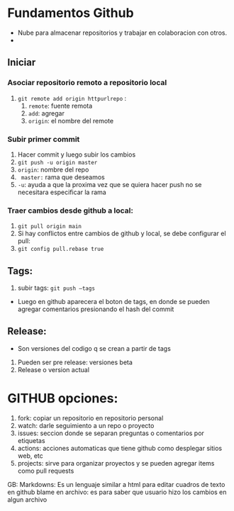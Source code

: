# Fundamentos Github

- Nube para almacenar repositorios y trabajar en colaboracion con otros.
- 
## Iniciar

### Asociar repositorio remoto a repositorio local
1. ```git remote add origin httpurlrepo``` : 
   1. ```remote```: fuente remota
   2. ```add```: agregar
   3. ```origin```: el nombre del remote

### Subir primer commit
1. Hacer commit y luego subir los cambios
2. ```git push -u origin master```
  1. ```origin```: nombre del repo
  2. ``` master:``` rama que deseamos
  3. ```-u```: ayuda a que la proxima vez que se quiera hacer push no se necesitara especificar la rama

### Traer cambios desde github a local:
1. ```git pull origin main ```
2. Si hay conflictos entre cambios de github y local, se debe configurar el pull:
3. ```git config pull.rebase true```

## Tags:
1. subir tags: ```git push –tags```
- Luego en github aparecera el boton de tags, en donde se pueden agregar comentarios presionando el hash del commit
  
## Release:
-  Son versiones del codigo q se crean a partir de tags
1. Pueden ser pre release: versiones beta
2. Release o version actual
   


# GITHUB opciones: 
1. fork: copiar un repositorio en repositorio personal
2. watch: darle seguimiento a un repo o proyecto
3. issues: seccion donde se separan preguntas o comentarios por etiquetas
4. actions: acciones automaticas que tiene github como desplegar sitios web, etc
5. projects: sirve para organizar proyectos y se pueden agregar items como pull requests

GB: Markdowns: Es un lenguaje similar a html para editar cuadros de texto en github
blame en archivo: es para saber que usuario hizo los cambios en algun archivo
